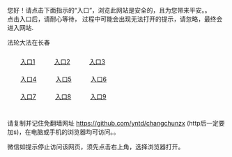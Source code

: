 您好！请点击下面指示的“入口”，浏览此网站是安全的，且为您带来平安。。 <br/>
点击入口后，请耐心等待， 过程中可能会出现无法打开的提示，请忽略，最终会进入网站. </br>

法轮大法在长春<br/>
<div style="padding:10px"><a style="margin:20px" target="_blank" href="https://d2k23lllg08q6b.cloudfront.net/2Qpsp?ihwkp" id="ccLink1" rel="nofollow">入口1</a> <a target="_blank" style="margin:20px" href="https://d3p4pd5z0qm0yy.cloudfront.net/2Qpsp?vxindqy" id="ccLink2" rel="nofollow">入口2</a> <a style="margin:20px" target="_blank" href="https://d2tx2izwhqpfsv.cloudfront.net/2Qpsp?rmepuxga" id="ccLink3" rel="nofollow">入口3</a></div>

<div style="padding:10px" ><a style="margin:20px" target="_blank" href="https://d2k23lllg08q6b.cloudfront.net/2Qpsp?ihwkp" id="ccLink4" rel="nofollow">入口4</a> <a style="margin:20px" href="https://d3p4pd5z0qm0yy.cloudfront.net/2Qpsp?vxindqy" target="_blank" id="ccLink5" rel="nofollow">入口5</a> <a style="margin:20px" href="https://d2tx2izwhqpfsv.cloudfront.net/2Qpsp?rmepuxga" target="_blank" id="ccLink6" rel="nofollow">入口6</a></div>

<div style="padding:10px"><a style="margin:20px" target="_blank" href="https://d2k23lllg08q6b.cloudfront.net/2Qpsp?ihwkp" id="ccLink7" rel="nofollow">入口7</a> <a style="margin:20px" href="https://d3p4pd5z0qm0yy.cloudfront.net/2Qpsp?vxindqy" target="_blank" id="ccLink8" rel="nofollow">入口8</a> <a style="margin:20px" target="_blank" href="https://d2tx2izwhqpfsv.cloudfront.net/2Qpsp?rmepuxga" id="ccLink9" rel="nofollow">入口9</a></div>

<br/>



请复制并记住免翻墙网址 https://github.com/yntd/changchunzx (http后一定要加s)，在电脑或手机的浏览器均可访问。。<br/>

微信如提示停止访问该网页，须先点击右上角，选择浏览器打开。

